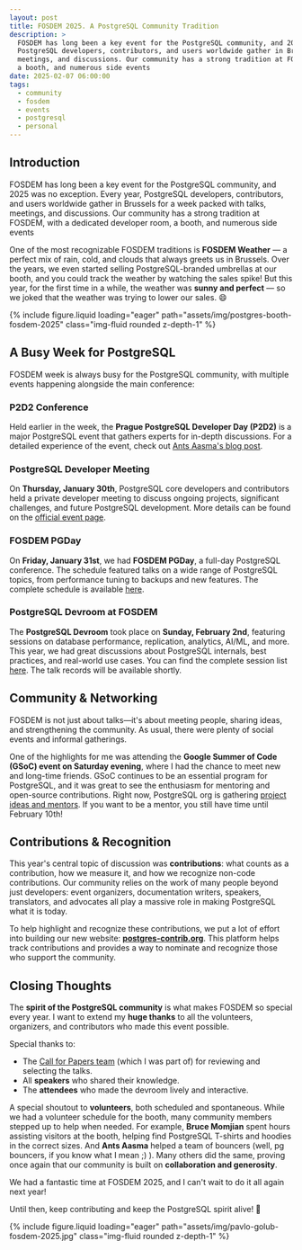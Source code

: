 ```yaml
---
layout: post
title: FOSDEM 2025. A PostgreSQL Community Tradition
description: >
  FOSDEM has long been a key event for the PostgreSQL community, and 2025 was no exception. Every year,
  PostgreSQL developers, contributors, and users worldwide gather in Brussels for a week packed with talks,
  meetings, and discussions. Our community has a strong tradition at FOSDEM, with a dedicated developer room,
  a booth, and numerous side events
date: 2025-02-07 06:00:00
tags:
  - community
  - fosdem
  - events
  - postgresql
  - personal
---
```


## Introduction

FOSDEM has long been a key event for the PostgreSQL community, and 2025 was no exception. Every year,
PostgreSQL developers, contributors, and users worldwide gather in Brussels for a week packed with talks,
meetings, and discussions. Our community has a strong tradition at FOSDEM, with a dedicated developer room,
a booth, and numerous side events

One of the most recognizable FOSDEM traditions is **FOSDEM Weather** — a perfect mix of rain, cold, and clouds
that always greets us in Brussels. Over the years, we even started selling PostgreSQL-branded umbrellas at our booth,
and you could track the weather by watching the sales spike! But this year, for the first time in a while, the weather
was **sunny and perfect** — so we joked that the weather was trying to lower our sales. 😄

{% include figure.liquid loading="eager" path="assets/img/postgres-booth-fosdem-2025" class="img-fluid rounded z-depth-1" %}

## A Busy Week for PostgreSQL

FOSDEM week is always busy for the PostgreSQL community, with multiple events happening alongside the main conference:

### **P2D2 Conference**

Held earlier in the week, the **Prague PostgreSQL Developer Day (P2D2)** is a major PostgreSQL event that
gathers experts for in-depth discussions. For a detailed experience of the event,
check out [Ants Aasma's blog post](https://www.cybertec-postgresql.com/en/my-first-experience-at-p2d2/).

### **PostgreSQL Developer Meeting**

On **Thursday, January 30th**, PostgreSQL core developers and contributors held a private developer
meeting to discuss ongoing projects, significant challenges, and future PostgreSQL development.
More details can be found on the [official event page](https://2025.fosdempgday.org/devmeeting/).

### **FOSDEM PGDay**

On **Friday, January 31st**, we had **FOSDEM PGDay**, a full-day PostgreSQL conference. The schedule
featured talks on a wide range of PostgreSQL topics, from performance tuning to backups and new features.
The complete schedule is available [here](https://www.postgresql.eu/events/fosdem2025/schedule/).

### **PostgreSQL Devroom at FOSDEM**

The **PostgreSQL Devroom** took place on **Sunday, February 2nd**, featuring sessions on database performance,
replication, analytics, AI/ML, and more. This year, we had great discussions about PostgreSQL internals,
best practices, and real-world use cases. You can find the complete session list
[here](https://fosdem.org/2025/schedule/track/postgresql/). The talk records will be available shortly.

## Community & Networking

FOSDEM is not just about talks—it's about meeting people, sharing ideas, and strengthening the community.
As usual, there were plenty of social events and informal gatherings.

One of the highlights for me was attending the **Google Summer of Code (GSoC) event on Saturday evening**,
where I had the chance to meet new and long-time friends. GSoC continues to be an essential program for PostgreSQL,
and it was great to see the enthusiasm for mentoring and open-source contributions. Right now, PostgreSQL org is
gathering [project ideas and mentors](https://wiki.postgresql.org/wiki/GSoC_2025).
If you want to be a mentor, you still have time until February 10th!

## Contributions & Recognition

This year's central topic of discussion was **contributions**: what counts as a contribution, how we measure it,
and how we recognize non-code contributions. Our community relies on the work of many people beyond just developers:
event organizers, documentation writers, speakers, translators, and advocates all play a massive role in making
PostgreSQL what it is today.

To help highlight and recognize these contributions, we put a lot of effort into building our new website:
**[postgres-contrib.org](https://postgres-contrib.org/)**. This platform helps track contributions and
provides a way to nominate and recognize those who support the community.

## Closing Thoughts

The **spirit of the PostgreSQL community** is what makes FOSDEM so special every year. I want to extend my
**huge thanks** to all the volunteers, organizers, and contributors who made this event possible.

Special thanks to:

- The [Call for Papers team](https://2025.fosdempgday.org/callforpapers/) (which I was part of) for reviewing and selecting the talks.
- All **speakers** who shared their knowledge.
- The **attendees** who made the devroom lively and interactive.

A special shoutout to **volunteers**, both scheduled and spontaneous. While we had a volunteer schedule
for the booth, many community members stepped up to help when needed. For example, **Bruce Momjian**
spent hours assisting visitors at the booth, helping find PostgreSQL T-shirts and hoodies in the correct sizes.
And **Ants Aasma** helped a team of bouncers (well, pg bouncers, if you know what I mean ;) ).
Many others did the same, proving once again that our community is built on **collaboration and generosity**.

We had a fantastic time at FOSDEM 2025, and I can't wait to do it all again next year!

Until then, keep contributing and keep the PostgreSQL spirit alive! 🚀

{% include figure.liquid loading="eager" path="assets/img/pavlo-golub-fosdem-2025.jpg" class="img-fluid rounded z-depth-1" %}
